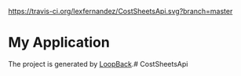 https://travis-ci.org/lexfernandez/CostSheetsApi.svg?branch=master

# My Application

The project is generated by [LoopBack](http://loopback.io).# CostSheetsApi

